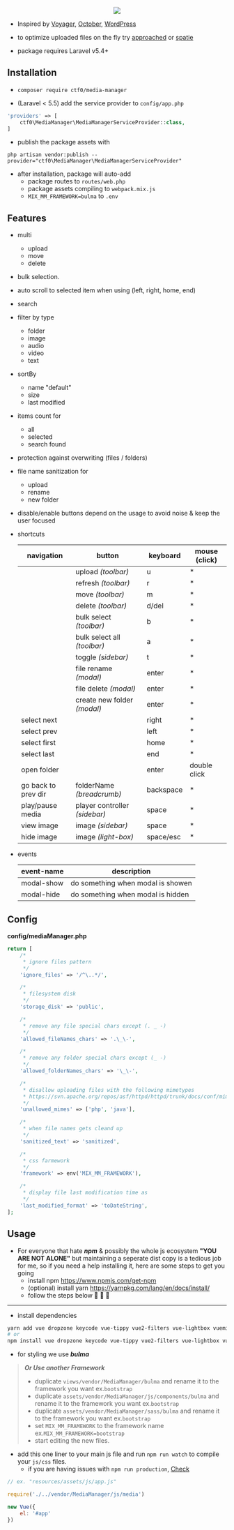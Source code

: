 <p align="center">
    <img src="https://user-images.githubusercontent.com/7388088/30516878-a29c0b4a-9b4b-11e7-9075-a3ae2c2914ff.jpg">
</p>

- Inspired by [Voyager](https://github.com/the-control-group/voyager), [October](https://github.com/octobercms/october), [WordPress](https://codex.wordpress.org/Media_Library_Screen)

- to optimize uploaded files on the fly try [approached](https://github.com/approached/laravel-image-optimizer) or [spatie](https://github.com/spatie/laravel-image-optimizer)

- package requires Laravel v5.4+

## Installation

- `composer require ctf0/media-manager`

- (Laravel < 5.5) add the service provider to `config/app.php`

```php
'providers' => [
    ctf0\MediaManager\MediaManagerServiceProvider::class,
]
```

- publish the package assets with

`php artisan vendor:publish --provider="ctf0\MediaManager\MediaManagerServiceProvider"`

- after installation, package will auto-add
    + package routes to `routes/web.php`
    + package assets compiling to `webpack.mix.js`
    + `MIX_MM_FRAMEWORK=bulma` to `.env`

## Features

- multi
    - upload
    - move
    - delete
- bulk selection.
- auto scroll to selected item when using (left, right, home, end)
- search
- filter by type
    + folder
    + image
    + audio
    + video
    + text
- sortBy
    + name "default"
    + size
    + last modified
- items count for
    + all
    + selected
    + search found
- protection against overwriting (files / folders)
- file name sanitization for
    + upload
    + rename
    + new folder
- disable/enable buttons depend on the usage to avoid noise & keep the user focused
- shortcuts

    |      navigation     |             button            |  keyboard | mouse (click) |
    |---------------------|-------------------------------|-----------|---------------|
    |                     | upload *(toolbar)*            | u         | *             |
    |                     | refresh *(toolbar)*           | r         | *             |
    |                     | move *(toolbar)*              | m         | *             |
    |                     | delete *(toolbar)*            | d/del     | *             |
    |                     | bulk select *(toolbar)*       | b         | *             |
    |                     | bulk select all *(toolbar)*   | a         | *             |
    |                     | toggle *(sidebar)*            | t         | *             |
    |                     | file rename *(modal)*         | enter     | *             |
    |                     | file delete *(modal)*         | enter     | *             |
    |                     | create new folder *(modal)*   | enter     | *             |
    | select next         |                               | right     | *             |
    | select prev         |                               | left      | *             |
    | select first        |                               | home      | *             |
    | select last         |                               | end       | *             |
    | open folder         |                               | enter     | double click  |
    | go back to prev dir | folderName *(breadcrumb)*     | backspace | *             |
    | play/pause media    | player controller *(sidebar)* | space     | *             |
    | view image          | image *(sidebar)*             | space     | *             |
    | hide image          | image *(light-box)*           | space/esc | *             |

- events

    | event-name |            description            |
    |------------|-----------------------------------|
    | modal-show | do something when modal is showen |
    | modal-hide | do something when modal is hidden |

## Config
**config/mediaManager.php**

```php
return [
    /*
     * ignore files pattern
     */
    'ignore_files' => '/^\..*/',

    /*
     * filesystem disk
     */
    'storage_disk' => 'public',

    /*
     * remove any file special chars except (. _ -)
     */
    'allowed_fileNames_chars' => '.\_\-',

    /*
     * remove any folder special chars except (_ -)
     */
    'allowed_folderNames_chars' => '\_\-',

    /*
     * disallow uploading files with the following mimetypes
     * https://svn.apache.org/repos/asf/httpd/httpd/trunk/docs/conf/mime.types
     */
    'unallowed_mimes' => ['php', 'java'],

    /*
     * when file names gets cleand up
     */
    'sanitized_text' => 'sanitized',

    /*
     * css farmework
     */
    'framework' => env('MIX_MM_FRAMEWORK'),

    /*
     * display file last modification time as
     */
    'last_modified_format' => 'toDateString',
];
```

## Usage

- For everyone that hate ***npm*** & possibly the whole js ecosystem **"YOU ARE NOT ALONE"** but maintaining a seperate dist copy is a tedious job for me, so if you need a help installing it, here are some steps to get you going
    + install npm https://www.npmjs.com/get-npm
    + (optional) install yarn https://yarnpkg.com/lang/en/docs/install/
    + follow the steps below :clap: :muscle: :dancers:

---

- install dependencies

```bash
yarn add vue dropzone keycode vue-tippy vue2-filters vue-lightbox vuemit
# or
npm install vue dropzone keycode vue-tippy vue2-filters vue-lightbox vuemit
```

- for styling we use ***bulma***

> ***Or Use another Framework***
>
> - duplicate `views/vendor/MediaManager/bulma` and rename it to the framework you want ex.`bootstrap`
> - duplicate `assets/vendor/MediaManager/js/components/bulma` and rename it to the framework you want ex.`bootstrap`
> - duplicate `assets/vendor/MediaManager/sass/bulma` and rename it to the framework you want ex.`bootstrap`
> - set `MIX_MM_FRAMEWORK` to the framework name ex.`MIX_MM_FRAMEWORK=bootstrap`
> - start editing the new files.

- add this one liner to your main js file and run `npm run watch` to compile your `js/css` files.
    + if you are having issues with `npm run production`, [Check](https://ctf0.wordpress.com/2017/09/12/laravel-mix-es6/)

```js
// ex. "resources/assets/js/app.js"

require('./../vendor/MediaManager/js/media')

new Vue({
    el: '#app'
})
```
